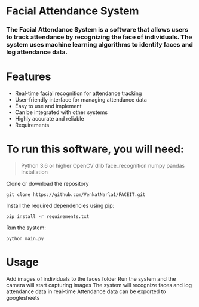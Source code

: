 # Facial Attendance System
### The Facial Attendance System is a software that allows users to track attendance by recognizing the face of individuals. The system uses machine learning algorithms to identify faces and log attendance data.

# Features
* Real-time facial recognition for attendance tracking
* User-friendly interface for managing attendance data
* Easy to use and implement
* Can be integrated with other systems
* Highly accurate and reliable
* Requirements

# To run this software, you will need:

> Python 3.6 or higher
> OpenCV
> dlib
> face_recognition
> numpy
> pandas
> Installation

Clone or download the repository
<pre><code>git clone https://github.com/VenkatNarla1/FACEIT.git </code></pre>
Install the required dependencies using pip: 
<pre><code>pip install -r requirements.txt </code></pre>
Run the system: 
<pre><code>python main.py </code></pre>

# Usage
Add images of individuals to the faces folder
Run the system and the camera will start capturing images
The system will recognize faces and log attendance data in real-time
Attendance data can be exported to googlesheets